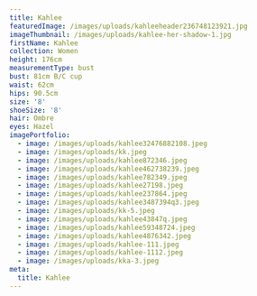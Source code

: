```yaml
---
title: Kahlee
featuredImage: /images/uploads/kahleeheader236748123921.jpg
imageThumbnail: /images/uploads/kahlee-her-shadow-1.jpg
firstName: Kahlee
collection: Women
height: 176cm
measurementType: bust
bust: 81cm B/C cup
waist: 62cm
hips: 90.5cm
size: '8'
shoeSize: '8'
hair: Ombre
eyes: Hazel
imagePortfolio:
  - image: /images/uploads/kahlee32476882108.jpeg
  - image: /images/uploads/kk.jpeg
  - image: /images/uploads/kahlee872346.jpeg
  - image: /images/uploads/kahlee462738239.jpeg
  - image: /images/uploads/kahlee782349.jpeg
  - image: /images/uploads/kahlee27198.jpeg
  - image: /images/uploads/kahlee237864.jpeg
  - image: /images/uploads/kahlee3487394q3.jpeg
  - image: /images/uploads/kk-5.jpeg
  - image: /images/uploads/kahlee43847q.jpeg
  - image: /images/uploads/kahlee59348724.jpeg
  - image: /images/uploads/kahlee4876342.jpeg
  - image: /images/uploads/kahlee-111.jpeg
  - image: /images/uploads/kahlee-1112.jpeg
  - image: /images/uploads/kka-3.jpeg
meta:
  title: Kahlee
---
```


